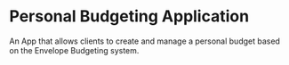 # Personal Budgeting Application
An App that allows clients to create and manage a personal budget based on the Envelope Budgeting system.
